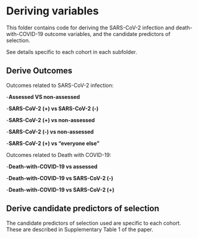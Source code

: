 # Deriving variables

This folder contains code for deriving the SARS-CoV-2 infection and death-with-COVID-19 outcome variables, and the candidate predictors of selection.

See details specific to each cohort in each subfolder.

## Derive Outcomes 

Outcomes related to SARS-CoV-2 infection:

-**Assessed VS non-assessed**

-**SARS-CoV-2 (+) vs SARS-CoV-2 (-)**

-**SARS-CoV-2 (+) vs non-assessed**

-**SARS-CoV-2 (-) vs non-assessed**

-**SARS-CoV-2 (+) vs “everyone else”**

Outcomes related to Death with COVID-19:

-**Death-with-COVID-19 vs assessed**

-**Death-with-COVID-19 vs SARS-CoV-2 (-)**

-**Death-with-COVID-19 vs SARS-CoV-2 (+)**


## Derive candidate predictors of selection

The candidate predictors of selection used are specific to each cohort.
These are described in Supplementary Table 1 of the paper.

